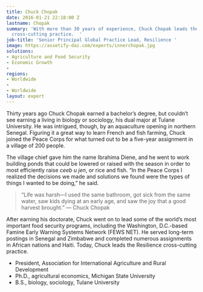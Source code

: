 ```yaml
---
title: Chuck Chopak
date: 2016-01-21 22:18:00 Z
lastname: Chopak
summary: 'With more than 30 years of experience, Chuck Chopak leads the Resilience
  cross-cutting practice.  '
job-title: 'Senior Principal Global Practice Lead, Resilience '
image: https://assetify-dai.com/experts/innerchopak.jpg
solutions:
- Agriculture and Food Security
- Economic Growth
- 
regions:
- Worldwide
- 
- Worldwide
layout: expert
---
```


Thirty years ago Chuck Chopak earned a bachelor’s degree, but couldn’t see earning a living in biology or sociology, his dual major at Tulane University. He was intrigued, though, by an aquaculture opening in northern Senegal. Figuring it a great way to learn French and fish farming, Chuck joined the Peace Corps for what turned out to be a five-year assignment in a village of 200 people.

The village chief gave him the name Ibrahima Diene, and he went to work building ponds that could be lowered or raised with the season in order to most efficiently raise *ceeb u jen*, or rice and fish. “In the Peace Corps I realized the decisions we made and solutions we found were the types of things I wanted to be doing,” he said.

> “Life was harsh—I used the same bathroom, got sick from the same water, saw kids dying at an early age, and saw the joy that a good harvest brought.” — Chuck Chopak

After earning his doctorate, Chuck went on to lead some of the world’s most important food security programs, including the Washington, D.C.-based Famine Early Warning Systems Network (FEWS NET). He served long-term postings in Senegal and Zimbabwe and completed numerous assignments in African nations and Haiti. Today, Chuck leads the Resilience cross-cutting practice.  

* President, Association for International Agriculture and Rural Development
* Ph.D., agricultural economics, Michigan State University
* B.S., biology, sociology, Tulane University